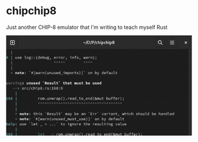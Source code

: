 # chipchip8
Just another CHIP-8 emulator that I'm writing to teach myself Rust

![Screenshot of the emulator](screen.gif "IBM logo running in the emulator")
